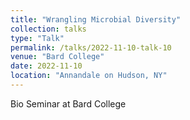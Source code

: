 ```yaml
---
title: "Wrangling Microbial Diversity"
collection: talks
type: "Talk"
permalink: /talks/2022-11-10-talk-10
venue: "Bard College"
date: 2022-11-10
location: "Annandale on Hudson, NY"
---
```


Bio Seminar at Bard College
